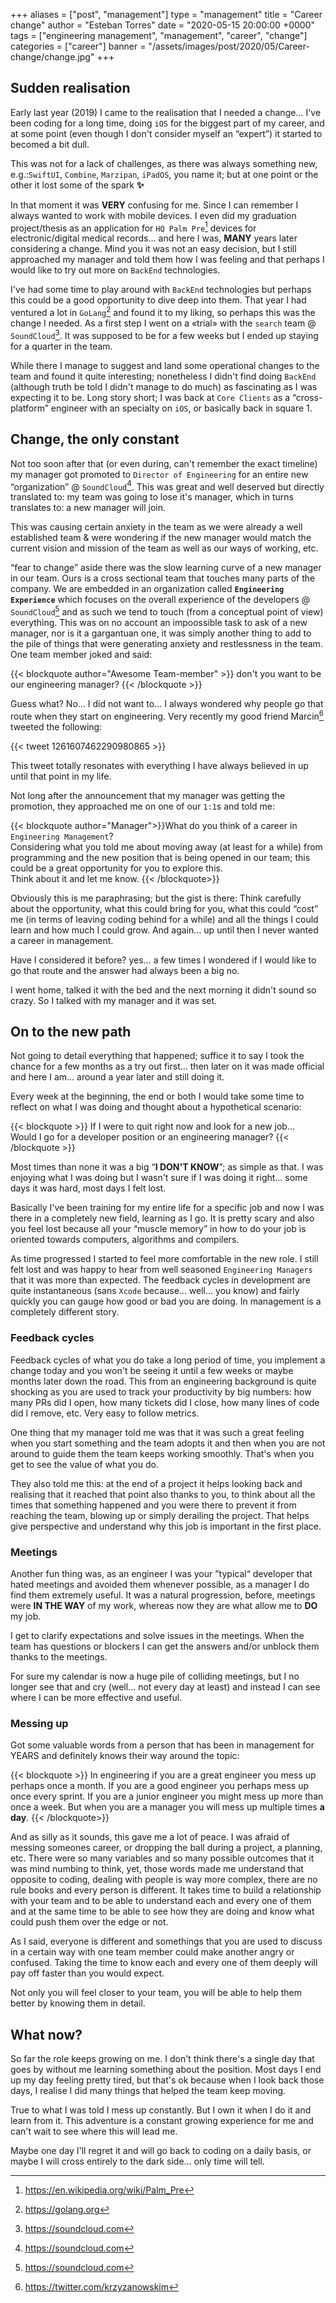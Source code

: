 +++
aliases = ["post", "management"]
type = "management"
title = "Career change"
author = "Esteban Torres"
date = "2020-05-15 20:00:00 +0000"
tags = ["engineering management", "management", "career", "change"]
categories = ["career"]
banner = "/assets/images/post/2020/05/Career-change/change.jpg"
+++

## Sudden realisation

Early last year (2019) I came to the realisation that I needed a change… I've been coding for a long time, doing `iOS` for the biggest part of my career, and at some point (even though I don't consider myself an “expert”) it started to becomed a bit dull.

This was not for a lack of challenges, as there was always something new, e.g.:`SwiftUI`, `Combine`, `Marzipan`, `iPadOS`, you name it; but at one point or the other it lost some of the spark **✨**

In that moment it was **VERY** confusing for me. Since I can remember I always wanted to work with mobile devices. I even did my graduation project/thesis as an application for `HQ Palm Pre`[^1] devices for electronic/digital medical records… and here I was, **MANY** years later considering a change. Mind you it was not an easy decision, but I still approached my manager and told them how I was feeling and that perhaps I would like to try out more on `BackEnd` technologies. 

I've had some time to play around with `BackEnd` technologies but perhaps this could be a good opportunity to dive deep into them. That year I had ventured a lot in `GoLang`[^2] and found it to my liking, so perhaps this was the change I needed. As a first step I went on a «trial» with the `search` team @ `SoundCloud`[^3]. It was supposed to be for a few weeks but I ended up staying for a quarter in the team.

While there I manage to suggest and land some operational changes to the team and found it quite interesting; nonetheless I didn't find doing `BackEnd` (although truth be told I didn't manage to do much) as fascinating as I was expecting it to be. Long story short; I was back at `Core Clients` as a “cross-platform” engineer with an specialty on `iOS`, or basically back in square 1.

## Change, the only constant

Not too soon after that (or even during, can't remember the exact timeline) my manager got promoted to `Director of Engineering` for an entire new “organization” @ `SoundCloud`[^3]. This was great and well deserved but directly translated to: my team was going to lose it's manager, which in turns translates to: a new manager will join.

This was causing certain anxiety in the team as we were already a well established team & were wondering if the new manager would match the current vision and mission of the team as well as our ways of working, etc.

“fear to change” aside there was the slow learning curve of a new manager in our team. Ours is a cross sectional team that touches many parts of the company. We are embedded in an organization called **`Engineering Experience`** which focuses on the overall experience of the developers @ `SoundCloud`[^3] and as such we tend to touch (from a conceptual point of view) everything. This was on no account an impoossible task to ask of a new manager, nor is it a gargantuan one, it was simply another thing to add to the pile of things that were generating anxiety and restlessness in the team. One team member joked and said:

{{< blockquote author="Awesome Team-member" >}}
don't you want to be our engineering manager?
{{< /blockquote >}}

Guess what?
No… I did not want to… I always wondered why people go that route when they start on engineering. Very recently my good friend Marcin[^4] tweeted the following:

{{< tweet 1261607462290980865 >}}

This tweet totally resonates with everything I have always believed in up until that point in my life.

Not long after the announcement that my manager was getting the promotion, they approached me on one of our `1:1`s and told me:

{{< blockquote author="Manager">}}What do you think of a career in `Engineering Management`?
<br>
Considering what you told me about moving away (at least for a while) from programming and the new position that is being opened in our team; this could be a great opportunity for you to explore this.
<br>
Think about it and let me know.
{{< /blockquote>}}

Obviously this is me paraphrasing; but the gist is there: Think carefully about the opportunity, what this could bring for you, what this could “cost” me (in terms of leaving coding behind for a while) and all the things I could learn and how much I could grow. And again… up until then I never wanted a career in management.

Have I considered it before? yes… a few times I wondered if I would like to go that route and the answer had always been a big no.

I went home, talked it with the bed and the next morning it didn't sound so crazy. So I talked with my manager and it was set.

## On to the new path

Not going to detail everything that happened; suffice it to say I took the chance for a few months as a try out first… then later on it was made official and here I am… around a year later and still doing it.

Every week at the beginning, the end or both I would take some time to reflect on what I was doing and thought about a hypothetical scenario:

{{< blockquote >}}
If I were to quit right now and look for a new job…<br/>
Would I go for a developer position or an engineering manager?
{{< /blockquote >}}

Most times than none it was a big “**I DON'T KNOW**”; as simple as that. I was enjoying what I was doing but I wasn't sure if I was doing it right… some days it was hard, most days I felt lost.

Basically I've been training for my entire life for a specific job and now I was there in a completely new field, learning as I go. It is pretty scary and also you feel lost because all your “muscle memory” in how to do your job is oriented towards computers, algorithms and compilers.

As time progressed I started to feel more comfortable in the new role. I still felt lost and was happy to hear from well seasoned `Engineering Managers` that it was more than expected. The feedback cycles in development are quite instantaneous (sans `Xcode` because… well… you know) and fairly quickly you can gauge how good or bad you are doing. In management is a completely different story.

### Feedback cycles

Feedback cycles of what you do take a long period of time, you implement a change today and you won't be seeing it until a few weeks or maybe months later down the road. This from an engineering background is quite shocking as you are used to track your productivity by big numbers: how many PRs did I open, how many tickets did I close, how many lines of code did I remove, etc. Very easy to follow metrics.

One thing that my manager told me was that it was such a great feeling when you start something and the team adopts it and then when you are not around to guide them the team keeps working smoothly. That's when you get to see the value of what you do.

They also told me this: at the end of a project it helps looking back and realising that it reached that point also thanks to you, to think about all the times that something happened and you were there to prevent it from reaching the team, blowing up or simply derailing the project. That helps give perspective and understand why this job is important in the first place.

### Meetings 

Another fun thing was, as an engineer I was your ”typical“ developer that hated meetings and avoided them whenever possible, as a manager I do find them extremely useful. It was a natural progression, before, meetings were **IN THE WAY** of my work, whereas now they are what allow me to **DO** my job.

I get to clarify expectations and solve issues in the meetings. When the team has questions or blockers I can get the answers and/or unblock them thanks to the meetings.

For sure my calendar is now a huge pile of colliding meetings, but I no longer see that and cry (well… not every day at least) and instead I can see where I can be more effective and useful.

### Messing up

Got some valuable words from a person that has been in management for YEARS and definitely knows their way around the topic:

{{< blockquote >}}
In engineering if you are a great engineer you mess up perhaps once a month. If you are a good engineer you perhaps mess up once every sprint. If you are a junior engineer you might mess up more than once a week. But when you are a manager you will mess up multiple times **a day**.
{{< /blockquote>}}

And as silly as it sounds, this gave me a lot of peace. I was afraid of messing someones career, or dropping the ball during a project, a planning, etc. There were so many variables and so many possible outcomes that it was mind numbing to think, yet, those words made me understand that opposite to coding, dealing with people is way more complex, there are no rule books and every person is different. It takes time to build a relationship with your team and to be able to understand each and every one of them and at the same time to be able to see how they are doing and know what could push them over the edge or not. 

As I said, everyone is different and somethings that you are used to discuss in a certain way with one team member could make another angry or confused. Taking the time to know each and every one of them deeply will pay off faster than you would expect.

Not only you will feel closer to your team, you will be able to help them better by knowing them in detail.

## What now?

So far the role keeps growing on me. I don't think there's a single day that goes by without me learning something about the position. Most days I end up my day feeling pretty tired, but that's ok because when I look back those days, I realise I did many things that helped the team keep moving.

True to what I was told I mess up constantly. But I own it when I do it and learn from it. This adventure is a constant growing experience for me and can't wait to see where this will lead me.

Maybe one day I'll regret it and will go back to coding on a daily basis, or maybe I will cross entirely to the dark side… only time will tell.

[^1]:https://en.wikipedia.org/wiki/Palm_Pre
[^2]:https://golang.org
[^3]:https://soundcloud.com
[^4]:https://twitter.com/krzyzanowskim
